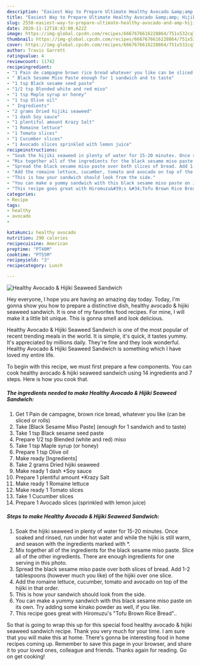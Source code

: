 ```yaml
---
description: "Easiest Way to Prepare Ultimate Healthy Avocado &amp;amp; Hijiki Seaweed Sandwich"
title: "Easiest Way to Prepare Ultimate Healthy Avocado &amp;amp; Hijiki Seaweed Sandwich"
slug: 2558-easiest-way-to-prepare-ultimate-healthy-avocado-and-amp-hijiki-seaweed-sandwich
date: 2020-11-12T18:43:00.622Z
image: https://img-global.cpcdn.com/recipes/6667676616228864/751x532cq70/healthy-avocado-hijiki-seaweed-sandwich-recipe-main-photo.jpg
thumbnail: https://img-global.cpcdn.com/recipes/6667676616228864/751x532cq70/healthy-avocado-hijiki-seaweed-sandwich-recipe-main-photo.jpg
cover: https://img-global.cpcdn.com/recipes/6667676616228864/751x532cq70/healthy-avocado-hijiki-seaweed-sandwich-recipe-main-photo.jpg
author: Travis Garrett
ratingvalue: 4
reviewcount: 11742
recipeingredient:
- "1 Pain de campagne brown rice bread whatever you like can be sliced or rolls"
- " Black Sesame Miso Paste enough for 1 sandwich and to taste"
- "1 tsp Black sesame seed paste"
- "1/2 tsp Blended white and red miso"
- "1 tsp Maple syrup or honey"
- "1 tsp Olive oil"
- " Ingredients"
- "2 grams Dried hijiki seaweed"
- "1 dash Soy sauce"
- "1 plentiful amount Krazy Salt"
- "1 Romaine lettuce"
- "1 Tomato slices"
- "1 Cucumber slices"
- "1 Avocado slices sprinkled with lemon juice"
recipeinstructions:
- "Soak the hijiki seaweed in plenty of water for 15-20 minutes. Once soaked and rinsed, run under hot water and while the hijiki is still warm, and season with the ingredients marked with *."
- "Mix together all of the ingredients for the black sesame miso paste. Slice all of the other ingredients. There are enough ingredients for one serving in this photo."
- "Spread the black sesame miso paste over both slices of bread. Add 1-2 tablespoons (however much you like) of the hijiki over one slice."
- "Add the romaine lettuce, cucumber, tomato and avocado on top of the hijiki in that order."
- "This is how your sandwich should look from the side."
- "You can make a yummy sandwich with this black sesame miso paste on its own. Try adding some kinako powder as well, if you like."
- "This recipe goes great with Hiromuzu&#39;s &#34;Tofu Brown Rice Bread&#34;.."
categories:
- Recipe
tags:
- healthy
- avocado
- 

katakunci: healthy avocado  
nutrition: 290 calories
recipecuisine: American
preptime: "PT40M"
cooktime: "PT55M"
recipeyield: "3"
recipecategory: Lunch

---
```



![Healthy Avocado &amp; Hijiki Seaweed Sandwich](https://img-global.cpcdn.com/recipes/6667676616228864/751x532cq70/healthy-avocado-hijiki-seaweed-sandwich-recipe-main-photo.jpg)

Hey everyone, I hope you are having an amazing day today. Today, I'm gonna show you how to prepare a distinctive dish, healthy avocado &amp; hijiki seaweed sandwich. It is one of my favorites food recipes. For mine, I will make it a little bit unique. This is gonna smell and look delicious.

Healthy Avocado &amp; Hijiki Seaweed Sandwich is one of the most popular of recent trending meals in the world. It is simple, it's quick, it tastes yummy. It's appreciated by millions daily. They're fine and they look wonderful. Healthy Avocado &amp; Hijiki Seaweed Sandwich is something which I have loved my entire life.




To begin with this recipe, we must first prepare a few components. You can cook healthy avocado &amp; hijiki seaweed sandwich using 14 ingredients and 7 steps. Here is how you cook that.

<!--inarticleads1-->

##### The ingredients needed to make Healthy Avocado &amp; Hijiki Seaweed Sandwich:

1. Get 1 Pain de campagne, brown rice bread, whatever you like (can be sliced or rolls)
1. Take  [Black Sesame Miso Paste] (enough for 1 sandwich and to taste)
1. Take 1 tsp Black sesame seed paste
1. Prepare 1/2 tsp Blended (white and red) miso
1. Take 1 tsp Maple syrup (or honey)
1. Prepare 1 tsp Olive oil
1. Make ready  [Ingredients]
1. Take 2 grams Dried hijiki seaweed
1. Make ready 1 dash *Soy sauce
1. Prepare 1 plentiful amount *Krazy Salt
1. Make ready 1 Romaine lettuce
1. Make ready 1 Tomato slices
1. Take 1 Cucumber slices
1. Prepare 1 Avocado slices (sprinkled with lemon juice)




<!--inarticleads2-->

##### Steps to make Healthy Avocado &amp; Hijiki Seaweed Sandwich:

1. Soak the hijiki seaweed in plenty of water for 15-20 minutes. Once soaked and rinsed, run under hot water and while the hijiki is still warm, and season with the ingredients marked with *.
1. Mix together all of the ingredients for the black sesame miso paste. Slice all of the other ingredients. There are enough ingredients for one serving in this photo.
1. Spread the black sesame miso paste over both slices of bread. Add 1-2 tablespoons (however much you like) of the hijiki over one slice.
1. Add the romaine lettuce, cucumber, tomato and avocado on top of the hijiki in that order.
1. This is how your sandwich should look from the side.
1. You can make a yummy sandwich with this black sesame miso paste on its own. Try adding some kinako powder as well, if you like.
1. This recipe goes great with Hiromuzu&#39;s &#34;Tofu Brown Rice Bread&#34;..




So that is going to wrap this up for this special food healthy avocado &amp; hijiki seaweed sandwich recipe. Thank you very much for your time. I am sure that you will make this at home. There's gonna be interesting food in home recipes coming up. Remember to save this page in your browser, and share it to your loved ones, colleague and friends. Thanks again for reading. Go on get cooking!
